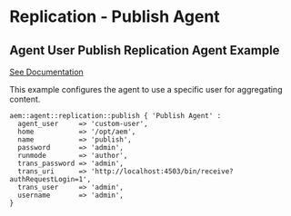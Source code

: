 # Replication - Publish Agent

## Agent User Publish Replication Agent Example

[See Documentation](https://docs.adobe.com/docs/en/aem/6-2/deploy/configuring/replication.html#Configuring%20your%20Replication%20Agents)

This example configures the agent to use a specific user for aggregating content.

~~~ puppet
aem::agent::replication::publish { 'Publish Agent' :
  agent_user     => 'custom-user',
  home           => '/opt/aem',
  name           => 'publish',
  password       => 'admin',
  runmode        => 'author',
  trans_password => 'admin',
  trans_uri      => 'http://localhost:4503/bin/receive?authRequestLogin=1',
  trans_user     => 'admin',
  username       => 'admin',
}
~~~

